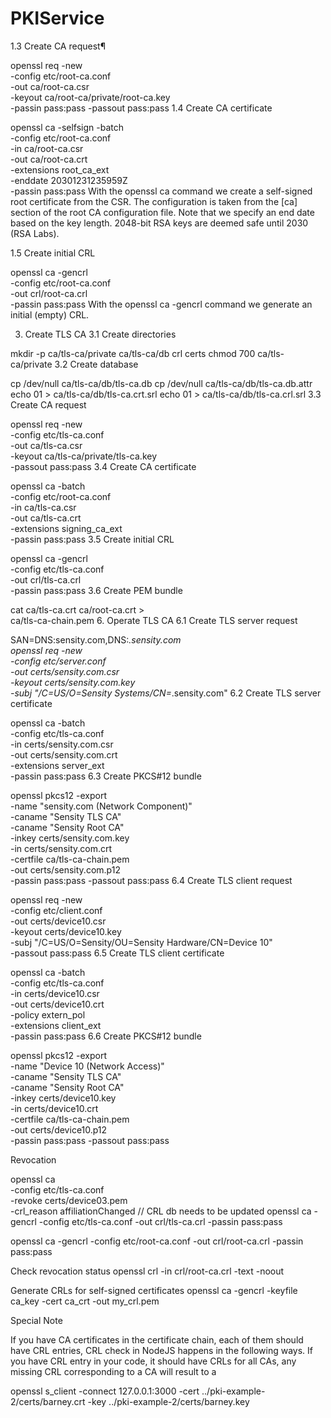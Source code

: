 # PKIService

1.3 Create CA request¶

openssl req -new \
    -config etc/root-ca.conf \
    -out ca/root-ca.csr \
    -keyout ca/root-ca/private/root-ca.key \
    -passin pass:pass -passout pass:pass
1.4 Create CA certificate

openssl ca -selfsign -batch \
    -config etc/root-ca.conf \
    -in ca/root-ca.csr \
    -out ca/root-ca.crt \
    -extensions root_ca_ext \
    -enddate 20301231235959Z \
    -passin pass:pass
With the openssl ca command we create a self-signed root certificate from the CSR. The configuration is taken from the [ca] section of the root CA configuration file. Note that we specify an end date based on the key length. 2048-bit RSA keys are deemed safe until 2030 (RSA Labs).

1.5 Create initial CRL

openssl ca -gencrl \
    -config etc/root-ca.conf \
    -out crl/root-ca.crl \
    -passin pass:pass
With the openssl ca -gencrl command we generate an initial (empty) CRL.

3. Create TLS CA
3.1 Create directories

mkdir -p ca/tls-ca/private ca/tls-ca/db crl certs
chmod 700 ca/tls-ca/private
3.2 Create database

cp /dev/null ca/tls-ca/db/tls-ca.db
cp /dev/null ca/tls-ca/db/tls-ca.db.attr
echo 01 > ca/tls-ca/db/tls-ca.crt.srl
echo 01 > ca/tls-ca/db/tls-ca.crl.srl
3.3 Create CA request

openssl req -new \
    -config etc/tls-ca.conf \
    -out ca/tls-ca.csr \
    -keyout ca/tls-ca/private/tls-ca.key \
    -passout pass:pass
3.4 Create CA certificate

openssl ca -batch \
    -config etc/root-ca.conf \
    -in ca/tls-ca.csr \
    -out ca/tls-ca.crt \
    -extensions signing_ca_ext \
    -passin pass:pass
3.5 Create initial CRL

openssl ca -gencrl \
    -config etc/tls-ca.conf \
    -out crl/tls-ca.crl \
    -passin pass:pass
3.6 Create PEM bundle

cat ca/tls-ca.crt ca/root-ca.crt > \
    ca/tls-ca-chain.pem
6. Operate TLS CA
6.1 Create TLS server request

SAN=DNS:sensity.com,DNS:*.sensity.com \
openssl req -new \
    -config etc/server.conf \
    -out certs/sensity.com.csr \
    -keyout certs/sensity.com.key \
    -subj "/C=US/O=Sensity Systems/CN=*.sensity.com"
6.2 Create TLS server certificate

openssl ca -batch \
    -config etc/tls-ca.conf \
    -in certs/sensity.com.csr \
    -out certs/sensity.com.crt \
    -extensions server_ext \
    -passin pass:pass
6.3 Create PKCS#12 bundle

openssl pkcs12 -export \
    -name "sensity.com (Network Component)" \
    -caname "Sensity TLS CA" \
    -caname "Sensity Root CA" \
    -inkey certs/sensity.com.key \
    -in certs/sensity.com.crt \
    -certfile ca/tls-ca-chain.pem \
    -out certs/sensity.com.p12 \
    -passin pass:pass -passout pass:pass
6.4 Create TLS client request

openssl req -new \
    -config etc/client.conf \
    -out certs/device10.csr \
    -keyout certs/device10.key \
    -subj "/C=US/O=Sensity/OU=Sensity Hardware/CN=Device 10" \
    -passout pass:pass
6.5 Create TLS client certificate

openssl ca -batch \
    -config etc/tls-ca.conf \
    -in certs/device10.csr \
    -out certs/device10.crt \
    -policy extern_pol \
    -extensions client_ext \
    -passin pass:pass
6.6 Create PKCS#12 bundle

openssl pkcs12 -export \
    -name "Device 10 (Network Access)" \
    -caname "Sensity TLS CA" \
    -caname "Sensity Root CA" \
    -inkey certs/device10.key \
    -in certs/device10.crt \
    -certfile ca/tls-ca-chain.pem \
    -out certs/device10.p12 \
    -passin pass:pass -passout pass:pass


Revocation 

openssl ca \
    -config etc/tls-ca.conf \
    -revoke certs/device03.pem \
    -crl_reason affiliationChanged
// CRL db needs to be updated 
openssl ca -gencrl     -config etc/tls-ca.conf     -out crl/tls-ca.crl     -passin pass:pass

openssl ca -gencrl     -config etc/root-ca.conf     -out crl/root-ca.crl     -passin pass:pass

Check revocation status 
openssl crl -in crl/root-ca.crl -text -noout 

Generate CRLs for self-signed certificates 
openssl ca -gencrl -keyfile ca_key -cert ca_crt -out my_crl.pem

Special Note

If you have CA certificates in the certificate chain, each of them should have CRL entries, CRL check in NodeJS happens in the following ways. If you have CRL entry in your code, it should have CRLs for all CAs, any missing CRL corresponding to a CA will result to a 



openssl s_client -connect 127.0.0.1:3000 -cert ../pki-example-2/certs/barney.crt -key ../pki-example-2/certs/barney.key
